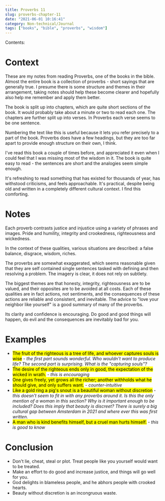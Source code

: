 ```yaml
---
title: Proverbs 11
slug: proverbs-chapter-11
date: "2021-06-01 10:16:41"
category: Non-technical/Journal
tags: ["books", "bible", "proverbs", "wisdom"]
---
```


Contents:
<TOCInline toc={props.toc} exclude="Overview" toHeading={2} />

# Context

These are my notes from reading Proverbs, one of the books in the bible. Almost
the entire book is a collection of proverbs - short sayings that are generally
true. I presume there is some structure and themes in their arrangement,
taking notes should help these become clearer and hopefully also help me
remember and apply them better.

The book is split up into chapters, which are quite short sections of the book.
It would probably take about a minute or two to read each one. The chapters are
further split up into verses. In Proverbs each verse seems to be one sentence.

Numbering the text like this is useful because it lets you refer precisely to a
part of the book. Proverbs does have a few headings, but they are too far apart
to provide enough structure on their own, I think.

I've read this book a couple of times before, and appreciated it even when I
could feel that I was missing most of the wisdom in it. The book is quite easy
to read - the sentences are short and the analogies seem simple enough.

It's refreshing to read something that has existed for thousands of year, has
withstood criticisms, and feels approachable. It's practical, despite being
old and written in a completely different cultural context. I find this comforting.

# Notes

Each proverb contrasts justice and injustice using a variety of
phrases and images. Pride and humility, integrity and crookedness, righteousness
and wickedness.

In the context of these qualities, various situations are described: a false
balance, disgrace, wisdom, riches.

The proverbs are somewhat exaggerated, which seems reasonable given that they
are self contained single sentences tasked with defining and then resolving a
problem. The imagery is clear, it does not rely on subtlety.

The biggest themes are that honesty, integrity, righteousness are to be valued,
and their opposites are to be avoided at all costs. Each of these qualities are
in fact actions, not sentiments, and the consequences of these actions are
reliable and consistent, and inevitable. The advice to "love your neighbor like
yourself" is a good summary of many of the proverbs.

Its clarity and confidence is encouraging. Do good and good things will happen,
do evil and the consequences are inevitably bad for you.

# Examples

- <mark>The fruit of the righteous is a tree of life, and whoever captures souls is
  wise</mark> - _the first part sounds wonderful. Who wouldn't want to produce life?
  The second part is surprising. What is the "capturing souls"?_
- <mark>The desire of the righteous ends only in good, the expectation of the wicked
  in wrath.</mark> - _this is encouraging_
- <mark>One gives freely, yet grows all the richer; another withholds what he should
  give, and only suffers want.</mark> - _counter-intuitive_
- <mark>Like a gold ring a pig's snout is a beautiful woman without discretion</mark> - _this
  doesn't seem to fit in with any proverbs around it. Is this the only mention
  of a woman in this section? Why is it important enough to be included? Does
  this imply that beauty is discreet? There is surely a big cultural gap
  between Amsterdam in 2021 and where ever this was first written._
- <mark>A man who is kind benefits himself, but a cruel man hurts himself.</mark> - _this is good to know_

# Conclusion

- Don't lie, cheat, steal or plot. Treat people like you yourself would want to be
  treated.
- Make an effort to do good and increase justice, and things will go well
  for you.
- God delights in blameless people, and he abhors people with crooked
  hearts.
- Beauty without discretion is an incongruous waste.
